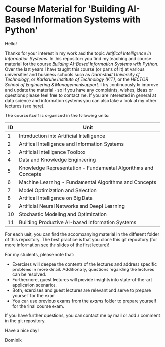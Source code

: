 
# Course Material for 'Building AI-Based Information Systems with Python'
Hello! 

Thanks for your interest in my work and the topic *Artifical Intelligence in Information Systems*. In this repository you find my teaching and course material for the course *Building AI-Based Information Systems with Python*. Over the last years I have taught this course (or parts of it) at various universities and business schools such as *Darmstadt University of Technology*, or *Karlsruhe Institute of Technology (KIT)*, or the *HECTOR School of Engineering & Managementsupport*. I try continuously to improve and update the material - so if you have any complaints, wishes, ideas or questions please feel free to contact me. If you are interested in general at data science and information systems you can also take a look at my other lectures (see <a href="https://github.com/Fiddleman?tab=repositories" target="_blank">here</a>).

The course itself is organised in the following units: 

ID | Unit
---- | -------------
1 | Introduction into Artificial Intelligence
2 | Artifical Intelligence and Information Systems
3 | Artificial Intelligence Toolbox
4 | Data and Knowledge Engineering
5 | Knowledge Representation - Fundamental Algorithms and Concepts
6 | Machine Learning - Fundamental Algorithms and Concepts
7 | Model Optimization and Selection
8 | Artifical Intelligence on Big Data 
9 | Artificial Neural Networks and Deepl Learning
10 | Stochastic Modeling and Optimization
11 | Building Productive AI-based Information Systems

For each unit, you can find the accompanying material in the different folder of this repository. The best practice is that you clone this git repository (for more information see the slides of the first lecture)!

For my students, please note that:

* Exercises will deepen the contents of the lectures and address specific problems in more detail. Additionally, questions regarding the lectures can be resolved.
* Furthermore, guest lectures will provide insights into state-of-the-art application scenarios.
* Both, exercises and guest lectures are relevant and serve to prepare yourself for the exam.
* You can use previous exams from the *exams* folder to prepare yourself for the final course exam.

If you have further questions, you can contact me by mail or add a comment in the git repository. 

Have a nice day!

Dominik

